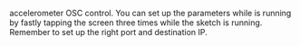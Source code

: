 accelerometer OSC control. You can set up the parameters while is running by fastly tapping the screen three times while the sketch is running. Remember to set up the right port and destination IP.
